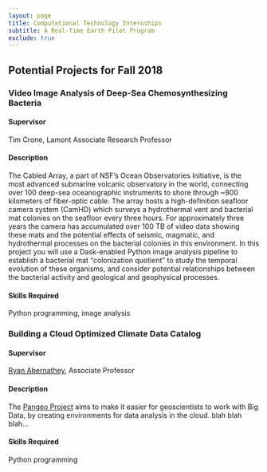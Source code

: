 ```yaml
---
layout: page
title: Computational Technology Internships
subtitle: A Real-Time Earth Pilot Program
exclude: true
---
```


## Potential Projects for Fall 2018

### Video Image Analysis of Deep-Sea Chemosynthesizing Bacteria

#### Supervisor
Tim Crone, Lamont Associate Research Professor

#### Description
The Cabled Array, a part of NSF’s Ocean Observatories Initiative, is the most advanced submarine volcanic observatory in the world, connecting over 100 deep-sea oceanographic instruments to shore through ~800 kilometers of fiber-optic cable. The array hosts a high-definition seafloor camera system (CamHD) which surveys a hydrothermal vent and bacterial mat colonies on the seafloor every three hours. For approximately three years the camera has accumulated over 100 TB of video data showing these mats and the potential effects of seismic, magmatic, and hydrothermal processes on the bacterial colonies in this environment. In this project you will use a Dask-enabled Python image analysis pipeline to establish a bacterial mat “colonization quotient” to study the temporal evolution of these organisms, and consider potential relationships between the bacterial activity and geological and geophysical processes.

#### Skills Required
Python programming, image analysis


### Building a Cloud Optimized Climate Data Catalog

#### Supervisor
[Ryan Abernathey](https://rabernat.github.io/), Associate Professor

#### Description
The [Pangeo Project](http://pangeo-data.org) aims to make it easier for geoscientists to work with Big Data, by creating environments for data analysis in the cloud. blah blah blah...

#### Skills Required
Python programming
